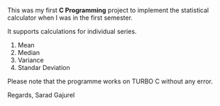 This was my first <strong>C Programming</strong> project to implement the statistical calculator when I was in the first semester.

It supports calculations for individual series.

<ol>
<li>Mean</li>
<li>Median</li>
<li>Variance</li>
<li>Standar Deviation</li>
</ol>

Please note that the programme works on TURBO C without any error.

Regards,
Sarad Gajurel
